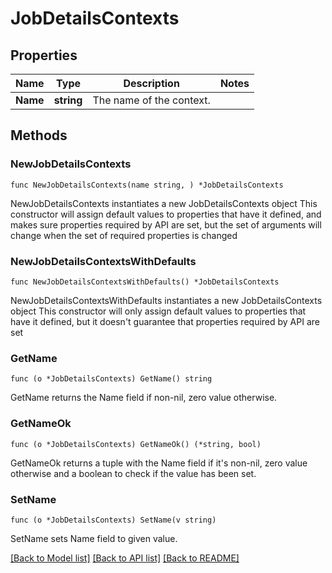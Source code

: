 # JobDetailsContexts

## Properties

Name | Type | Description | Notes
------------ | ------------- | ------------- | -------------
**Name** | **string** | The name of the context. | 

## Methods

### NewJobDetailsContexts

`func NewJobDetailsContexts(name string, ) *JobDetailsContexts`

NewJobDetailsContexts instantiates a new JobDetailsContexts object
This constructor will assign default values to properties that have it defined,
and makes sure properties required by API are set, but the set of arguments
will change when the set of required properties is changed

### NewJobDetailsContextsWithDefaults

`func NewJobDetailsContextsWithDefaults() *JobDetailsContexts`

NewJobDetailsContextsWithDefaults instantiates a new JobDetailsContexts object
This constructor will only assign default values to properties that have it defined,
but it doesn't guarantee that properties required by API are set

### GetName

`func (o *JobDetailsContexts) GetName() string`

GetName returns the Name field if non-nil, zero value otherwise.

### GetNameOk

`func (o *JobDetailsContexts) GetNameOk() (*string, bool)`

GetNameOk returns a tuple with the Name field if it's non-nil, zero value otherwise
and a boolean to check if the value has been set.

### SetName

`func (o *JobDetailsContexts) SetName(v string)`

SetName sets Name field to given value.



[[Back to Model list]](../README.md#documentation-for-models) [[Back to API list]](../README.md#documentation-for-api-endpoints) [[Back to README]](../README.md)


